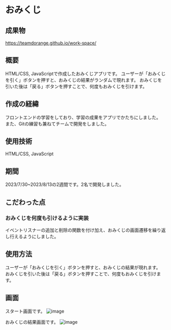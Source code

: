 # おみくじ
## 成果物
https://teamdorange.github.io/work-space/

## 概要
HTML/CSS, JavaScriptで作成したおみくじアプリです。
ユーザーが「おみくじを引く」ボタンを押すと、おみくじの結果がランダムで現れます。
おみくじを引いた後は「戻る」ボタンを押すことで、何度もおみくじを引けます。

## 作成の経緯
フロントエンドの学習をしており、学習の成果をアプリでかたちにしました。
また、Gitの練習も兼ねてチームで開発をしました。

## 使用技術
HTML/CSS, JavaScript

## 期間
2023/7/30~2023/8/13の2週間です。2名で開発しました。

## こだわった点
### おみくじを何度も引けるように実装
イベントリスナーの追加と削除の関数を付け加え、おみくじの画面遷移を繰り返し行えるようにしました。

## 使用方法
ユーザーが「おみくじを引く」ボタンを押すと、おみくじの結果が現れます。
おみくじを引いた後は「戻る」ボタンを押すことで、何度もおみくじを引けます。

## 画面
スタート画面です。
![image](https://github.com/teamDorange/work-space/assets/78686862/40d2ffa9-4427-4273-9fc4-10da5004192f)

おみくじの結果画面です。
![image](https://github.com/teamDorange/work-space/assets/78686862/020cffca-76c8-42b0-8df7-efcee1c6994c)





